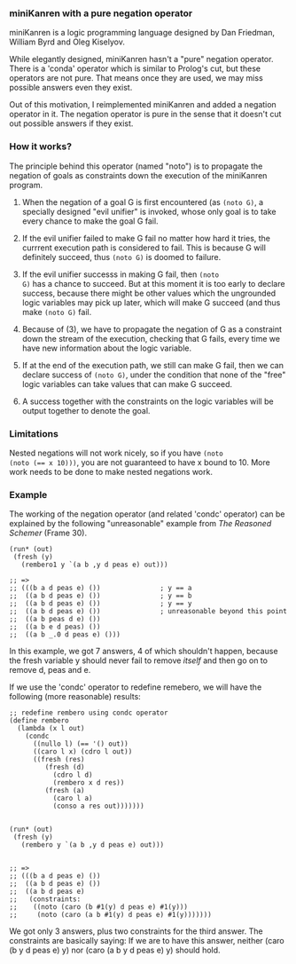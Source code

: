 ### miniKanren with a pure negation operator

miniKanren is a logic programming language designed by Dan Friedman, William
Byrd and Oleg Kiselyov.

While elegantly designed, miniKanren hasn't a "pure" negation operator. There is
a 'conda' operator which is similar to Prolog's cut, but these operators are not
pure. That means once they are used, we may miss possible answers even they exist.

Out of this motivation, I reimplemented miniKanren and added a negation operator
in it. The negation operator is pure in the sense that it doesn't cut out
possible answers if they exist.


### How it works?

The principle behind this operator (named "noto") is to propagate the negation
of goals as constraints down the execution of the miniKanren program.

1. When the negation of a goal G is first encountered (as <code>(noto G)</code>,
   a specially designed "evil unifier" is invoked, whose only goal is to take
   every chance to make the goal G fail.

2. If the evil unifier failed to make G fail no matter how hard it tries, the
   currrent execution path is considered to fail. This is because G will
   definitely succeed, thus <code>(noto G)</code> is doomed to failure.

3. If the evil unifier successs in making G fail, then <code>(noto G)</code> has
   a chance to succeed. But at this moment it is too early to declare success,
   because there might be other values which the ungrounded logic variables may
   pick up later, which will make G succeed (and thus make <code>(noto G)</code>
   fail.

4. Because of (3), we have to propagate the negation of G as a constraint down
   the stream of the execution, checking that G fails, every time we have new
   information about the logic variable.

5. If at the end of the execution path, we still can make G fail, then we can
   declare success of <code>(noto G)</code>, under the condition that none of
   the "free" logic variables can take values that can make G succeed.

6. A success together with the constraints on the logic variables will be output
   together to denote the goal.


### Limitations

Nested negations will not work nicely, so if you have <code>(noto (noto (== x
10)))</code>, you are not guaranteed to have x bound to 10. More work needs to
be done to make nested negations work.



### Example

The working of the negation operator (and related 'condc' operator) can be
explained by the following "unreasonable" example from *The Reasoned Schemer*
(Frame 30).


    (run* (out)
     (fresh (y)
       (rembero1 y `(a b ,y d peas e) out)))

    ;; =>
    ;; (((b a d peas e) ())               ; y == a
    ;;  ((a b d peas e) ())               ; y == b
    ;;  ((a b d peas e) ())               ; y == y
    ;;  ((a b d peas e) ())               ; unreasonable beyond this point
    ;;  ((a b peas d e) ())
    ;;  ((a b e d peas) ())
    ;;  ((a b _.0 d peas e) ()))

In this example, we got 7 answers, 4 of which shouldn't happen, because the
fresh variable y should never fail to remove *itself* and then go on to remove
d, peas and e.


If we use the 'condc' operator to redefine remebero, we will have the following
(more reasonable) results:


    ;; redefine rembero using condc operator
    (define rembero
      (lambda (x l out)
        (condc
          ((nullo l) (== '() out))
          ((caro l x) (cdro l out))
          ((fresh (res)
             (fresh (d)
               (cdro l d)
               (rembero x d res))
             (fresh (a)
               (caro l a)
               (conso a res out)))))))


    (run* (out)
     (fresh (y)
       (rembero y `(a b ,y d peas e) out)))


    ;; =>
    ;; (((b a d peas e) ())
    ;;  ((a b d peas e) ())
    ;;  ((a b d peas e)
    ;;   (constraints:
    ;;    ((noto (caro (b #1(y) d peas e) #1(y)))
    ;;     (noto (caro (a b #1(y) d peas e) #1(y)))))))


We got only 3 answers, plus two constraints for the third answer. The
constraints are basically saying: If we are to have this answer, neither (caro
(b y d peas e) y) nor (caro (a b y d peas e) y) should hold.

